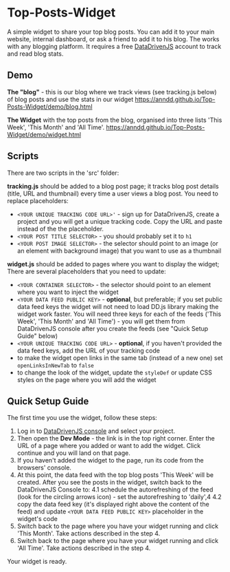 # Top-Posts-Widget
A simple widget to share your top blog posts. You can add it to your main website, internal dashboard, or ask a friend to add it to his blog. The works with any blogging platform. It requires a free [DataDrivenJS](https://datadrivenjs.com) account to track and read blog stats.

## Demo

**The "blog"** - this is our blog where we track views (see tracking.js below) of blog posts and use the stats in our widget
https://anndd.github.io/Top-Posts-Widget/demo/blog.html

**The Widget** with the top posts from the blog, organised into three lists 'This Week', 'This Month' and 'All Time'. 
https://anndd.github.io/Top-Posts-Widget/demo/widget.html

## Scripts

There are two scripts in the 'src' folder: 

**tracking.js** should be added to a blog post page; it tracks blog post details (title, URL and thumbnail) every time a user views a blog post. You need to replace placeholders:
* `<YOUR UNIQUE TRACKING CODE URL>'` - sign up for DataDrivenJS, create a project and you will get a unique tracking code. Copy the URL and paste instead of the the placeholder.
* `<YOUR POST TITLE SELECTOR>` - you should probably set it to `h1` 
* `<YOUR POST IMAGE SELECTOR>` - the selector should point to an image (or an element with background image) that you want to use as a thumbnail

**widget.js** should be added to pages where you want to display the widget; There are several placeholders that you need to update:
* `<YOUR CONTAINER SELECTOR>` - the selector should point to an element where you want to inject the widget
* `<YOUR DATA FEED PUBLIC KEY>` - **optional**, but preferable; if you set public data feed keys the widget will not need to load DD.js library making the widget work faster. You will need three keys for each of the feeds ('This Week', 'This Month' and 'All Time') - you will get them from DataDrivenJS console after you create the feeds (see "Quick Setup Guide" below) 
* `<YOUR UNIQUE TRACKING CODE URL>` - **optional**, if you haven't provided the data feed keys, add the URL of your tracking code
* to make the widget open links in the same tab (instead of a new one) set `openLinksInNewTab` to `false`
* to change the look of the widget, update the `styleDef` or update CSS styles on the page where you will add the widget

## Quick Setup Guide

The first time you use the widget, follow these steps:

1. Log in to [DataDrivenJS console](https://console.datadrivenjs.com) and select your project.
2. Then open the **Dev Mode** - the link is in the top right corner. Enter the URL of a page where you added or want to add the widget. Click continue and you will land on that page. 
3. If you haven't added the widget to the page, run its code from the browsers' console.
4. At this point, the data feed with the top blog posts 'This Week' will be created. After you see the posts in the widget, switch back to the DataDrivenJS Console to:
  4.1 schedule the autorefreshing of the feed (look for the circling arrows icon) - set the autorefreshing to 'daily',4
  4.2 copy the data feed key (it's displayed right above the content of the feed) and update `<YOUR DATA FEED PUBLIC KEY>` placeholder in the widget's code 
5. Switch back to the page where you have your widget running and click 'This Month'. Take actions described in the step 4. 
6. Switch back to the page where you have your widget running and click 'All Time'. Take actions described in the step 4. 

Your widget is ready.

